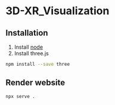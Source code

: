 # 3D-XR_Visualization

## Installation

1. Install [node](https://nodejs.org/en)
2. Install three.js
  ```bash
  npm install --save three
  ```

## Render website
  ```bash
  npx serve .
  ```
